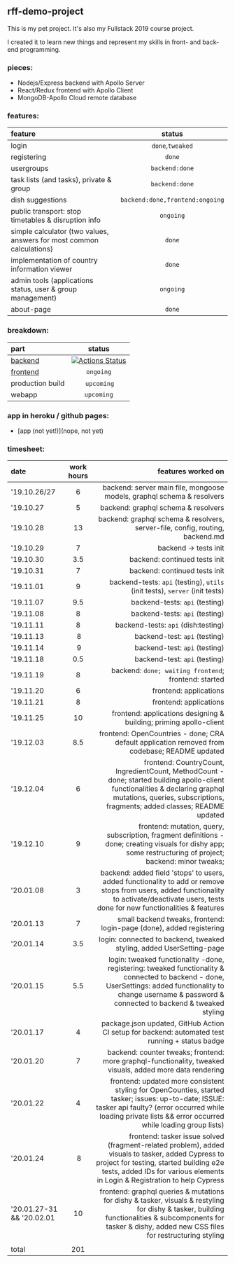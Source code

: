
## rff-demo-project

This is my pet project. It's also my Fullstack 2019 course project.

I created it to learn new things and represent my skills in front- and back-end programming.

### pieces:
- Nodejs/Express backend with Apollo Server
- React/Redux frontend with Apollo Client
- MongoDB-Apollo Cloud remote database

### features:
feature | status
:------ | :----:
login | `done`,`tweaked`
registering | `done`
usergroups | `backend:done`
task lists (and tasks), private & group | `backend:done`
dish suggestions | `backend:done,frontend:ongoing`
public transport: stop timetables & disruption info | `ongoing`
simple calculator (two values, answers for most common calculations) | `done`
implementation of country information viewer | `done`
admin tools (applications status, user & group management) | `ongoing`
about-page | `done`

### breakdown:
part | status
:--- | :----:
[backend](https://github.com/RedFoxFinn/rff-project/tree/backend) | [![Actions Status](https://github.com/RedFoxFinn/rff-project/workflows/CI:backend/badge.svg)](https://github.com/RedFoxFinn/rff-project/actions)
[frontend](https://github.com/RedFoxFinn/rff-project/tree/frontend) | `ongoing`
production build | `upcoming`
webapp | `upcoming`

### app in heroku / github pages:
- [app (not yet!)](nope, not yet)

### timesheet:
date | work hours | features worked on
:--- | :--------: | -----------------:
'19.10.26/27 | 6 | backend: server main file, mongoose models, graphql schema & resolvers
'19.10.27 | 5 | backend: graphql schema & resolvers
'19.10.28 | 13 | backend: graphql schema & resolvers, server-file, config, routing, backend.md
'19.10.29 | 7 | backend -> tests init
'19.10.30 | 3.5 | backend: continued tests init
'19.10.31 | 7 | backend: continued tests init
'19.11.01 | 9 | backend-tests: `api` (testing), `utils` (init tests), `server` (init tests)
'19.11.07 | 9.5 | backend-tests: `api` (testing)
'19.11.08 | 8 | backend-tests: `api` (testing)
'19.11.11 | 8 | backend-tests: `api` (dish:testing)
'19.11.13 | 8 | backend-test: `api` (testing)
'19.11.14 | 9 | backend-test: `api` (testing)
'19.11.18 | 0.5 | backend-test: `api` (testing)
'19.11.19 | 8 | backend: `done; waiting frontend`; frontend: started
'19.11.20 | 6 | frontend: applications
'19.11.21 | 8 | frontend: applications
'19.11.25 | 10 | frontend: applications designing & building; priming apollo-client
'19.12.03 | 8.5 | frontend: OpenCountries - done; CRA default application removed from codebase; README updated
'19.12.04 | 6 | frontend: CountryCount, IngredientCount, MethodCount - done; started building apollo-client functionalities & declaring graphql mutations, queries, subscriptions, fragments; added classes; README updated
'19.12.10 | 9 | frontend: mutation, query, subscription, fragment definitions - done; creating visuals for dishy app; some restructuring of project; backend: minor tweaks;
'20.01.08 | 3 | backend: added field 'stops' to users, added functionality to add or remove stops from users, added functionality to activate/deactivate users, tests done for new functionalities & features
'20.01.13 | 7 | small backend tweaks, frontend: login-page (done), added registering
'20.01.14 | 3.5 | login: connected to backend, tweaked styling, added UserSetting-page
'20.01.15 | 5.5 | login: tweaked functionality -done, registering: tweaked functionality & connected to backend - done, UserSettings: added functionality to change username & password & connected to backend & tweaked styling
'20.01.17 | 4 | package.json updated, GitHub Action CI setup for backend: automated test running + status badge
'20.01.20 | 7 | backend: counter tweaks; frontend: more graphql-functionality, tweaked visuals, added more data rendering
'20.01.22 | 4 | frontend: updated more consistent styling for OpenCounties, started tasker; issues: up-to-date; ISSUE: tasker api faulty? (error occurred while loading private lists && error occurred while loading group lists)
'20.01.24 | 8 | frontend: tasker issue solved (fragment-related problem), added visuals to tasker, added Cypress to project for testing, started building e2e tests, added IDs for various elements in Login & Registration to help Cypress
'20.01.27-31 && '20.02.01 | 10 | frontend: graphql queries & mutations for dishy & tasker, visuals & restyling for dishy & tasker, building functionalities & subcomponents for tasker & dishy, added new CSS files for restructuring styling
 | | 
total | 201 | 

